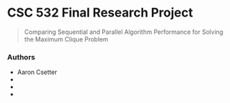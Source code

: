 # CSC 532 Final Research Project
> Comparing Sequential and Parallel Algorithm Performance for Solving the Maximum Clique Problem

### Authors
* Aaron Csetter
* 
* 
* 
